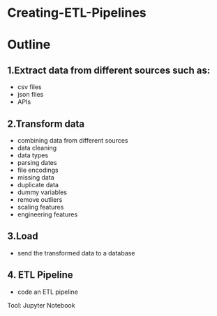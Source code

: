 # Creating-ETL-Pipelines
# Outline
## 1.Extract data from different sources such as:
* csv files
* json files
* APIs

## 2.Transform data
* combining data from different sources
* data cleaning
* data types
* parsing dates
* file encodings
* missing data
* duplicate data
* dummy variables
* remove outliers
* scaling features
* engineering features
 
## 3.Load
* send the transformed data to a database

## 4. ETL Pipeline
* code an ETL pipeline

Tool: Jupyter Notebook
